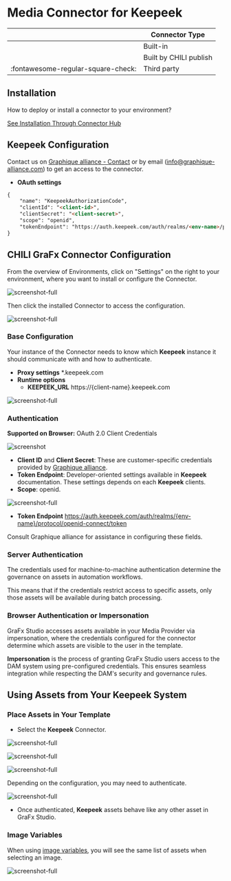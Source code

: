 # Media Connector for **Keepeek**

|  | Connector Type |
| --- | --- |
|  | Built-in |
| | Built by CHILI publish |
| :fontawesome-regular-square-check:  | Third party |

## Installation

How to deploy or install a connector to your environment?

[See Installation Through Connector Hub](/GraFx-Studio/guides/connector-hub/)

## Keepeek Configuration 

Contact us on [Graphique alliance - Contact](https://graphique-alliance.com/contact/) or by email (info@graphique-alliance.com) to get an access to the connector.

- **OAuth settings**
``` html
{
    "name": "KeepeekAuthorizationCode",
    "clientId": "<client-id>",
    "clientSecret": "<client-secret>",
    "scope": "openid",
    "tokenEndpoint": "https://auth.keepeek.com/auth/realms/<env-name>/protocol/openid-connect/token"
}
```

## CHILI GraFx Connector Configuration 

From the overview of Environments, click on "Settings" on the right to your environment, where you want to install or configure the Connector.

![screenshot-full](sch13.jpg)

Then click the installed Connector to access the configuration.

![screenshot-full](sch12.png)

### Base Configuration

Your instance of the Connector needs to know which **Keepeek** instance it should communicate with and how to authenticate.
- **Proxy settings** *.keepeek.com
- **Runtime options** 
    - **KEEPEEK_URL** https://{client-name}.keepeek.com

![screenshot-full](sch01.png)

### Authentication

**Supported on Browser:** OAuth 2.0 Client Credentials

![screenshot](sch02.png)

- **Client ID** and **Client Secret**: These are customer-specific credentials provided by [Graphique alliance](https://graphique-alliance.com/contact/).
- **Token Endpoint**: Developer-oriented settings available in **Keepeek** documentation. These settings depends on each **Keepeek** clients.
- **Scope**: openid.

![screenshot-full](sch04.png)

- **Token Endpoint** https://auth.keepeek.com/auth/realms/{env-name}/protocol/openid-connect/token

Consult Graphique alliance for assistance in configuring these fields.

### Server Authentication

The credentials used for machine-to-machine authentication determine the governance on assets in automation workflows. 

This means that if the credentials restrict access to specific assets, only those assets will be available during batch processing.

### Browser Authentication or Impersonation

GraFx Studio accesses assets available in your Media Provider via impersonation, where the credentials configured for the connector determine which assets are visible to the user in the template.

**Impersonation** is the process of granting GraFx Studio users access to the DAM system using pre-configured credentials. This ensures seamless integration while respecting the DAM's security and governance rules.

## Using Assets from Your **Keepeek** System

### Place Assets in Your Template

- Select the **Keepeek** Connector.

![screenshot-full](sch07.png)

![screenshot-full](sch08.png)

![screenshot-full](sch09.png)

Depending on the configuration, you may need to authenticate.

![screenshot-full](sch10.png)

- Once authenticated, **Keepeek** assets behave like any other asset in GraFx Studio.

### Image Variables

When using [image variables](/GraFx-Studio/guides/template-variables/assign/#assign-template-variable-to-image-frame), you will see the same list of assets when selecting an image.

![screenshot-full](var01.png)